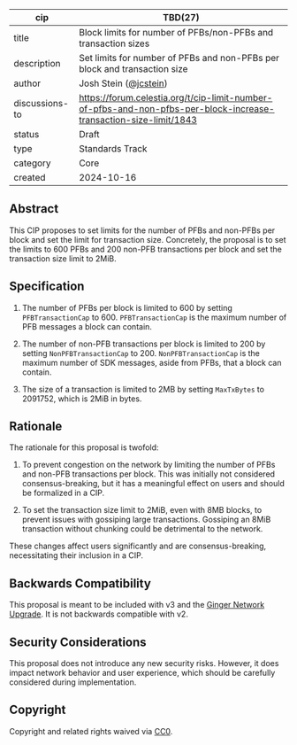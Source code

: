 | cip | TBD(27) |
| - | - |
| title | Block limits for number of PFBs/non-PFBs and transaction sizes |
| description | Set limits for number of PFBs and non-PFBs per block and transaction size |
| author | Josh Stein ([@jcstein](https://github.com/jcstein)) |
| discussions-to |  <https://forum.celestia.org/t/cip-limit-number-of-pfbs-and-non-pfbs-per-block-increase-transaction-size-limit/1843> |
| status | Draft |
| type | Standards Track |
| category | Core |
| created | 2024-10-16 |

## Abstract

This CIP proposes to set limits for the number of PFBs and non-PFBs per block and set the limit for transaction size. Concretely, the proposal is to set the limits to 600 PFBs and 200 non-PFB transactions per block and set the transaction size limit to 2MiB.

## Specification

1. The number of PFBs per block is limited to 600 by setting `PFBTransactionCap` to 600. `PFBTransactionCap` is the maximum number of PFB messages a block can contain.

1. The number of non-PFB transactions per block is limited to 200 by setting `NonPFBTransactionCap` to 200. `NonPFBTransactionCap` is the maximum number of SDK messages, aside from PFBs, that a block can contain.

1. The size of a transaction is limited to 2MB by setting `MaxTxBytes` to 2091752, which is 2MiB in bytes.

## Rationale

The rationale for this proposal is twofold:

1. To prevent congestion on the network by limiting the number of PFBs and non-PFB transactions per block. This was initially not considered consensus-breaking, but it has a meaningful effect on users and should be formalized in a CIP.

1. To set the transaction size limit to 2MiB, even with 8MB blocks, to prevent issues with gossiping large transactions. Gossiping an 8MiB transaction without chunking could be detrimental to the network.

These changes affect users significantly and are consensus-breaking, necessitating their inclusion in a CIP.

## Backwards Compatibility

This proposal is meant to be included with v3 and the [Ginger Network Upgrade](./cip-25.md). It is not backwards compatible with v2.

## Security Considerations

This proposal does not introduce any new security risks. However, it does impact network behavior and user experience, which should be carefully considered during implementation.

## Copyright

Copyright and related rights waived via [CC0](https://github.com/celestiaorg/CIPs/blob/main/LICENSE).
